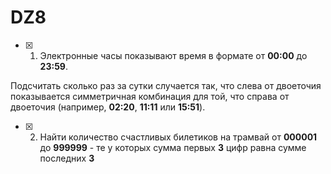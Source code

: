 # DZ8
- [x] 1) Электронные часы показывают время в формате от **00:00** до **23:59**. 

Подсчитать сколько раз за сутки случается так, что слева от двоеточия показывается симметричная комбинация для той, что справа от двоеточия (например, **02:20**, **11:11** или **15:51**).

- [x] 2) Найти количество счастливых билетиков на трамвай от **000001** до **999999** - те у которых сумма первых **3** цифр равна сумме последних **3**
